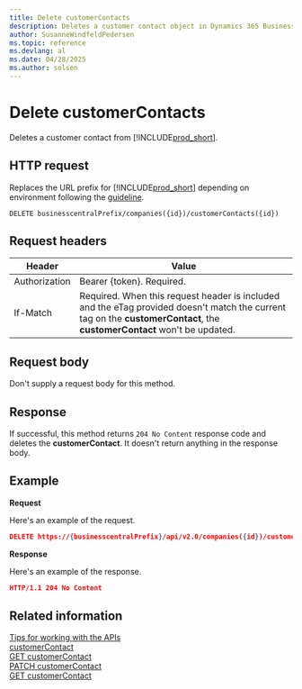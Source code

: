 ```yaml
---
title: Delete customerContacts
description: Deletes a customer contact object in Dynamics 365 Business Central.
author: SusanneWindfeldPedersen
ms.topic: reference
ms.devlang: al
ms.date: 04/28/2025
ms.author: solsen
---
```


# Delete customerContacts

Deletes a customer contact from [!INCLUDE[prod_short](../../../includes/prod_short.md)].

## HTTP request

Replaces the URL prefix for [!INCLUDE[prod_short](../../../includes/prod_short.md)] depending on environment following the [guideline](../../v2.0/endpoints-apis-for-dynamics.md).

```
DELETE businesscentralPrefix/companies({id})/customerContacts({id})
```
## Request headers

|Header|Value|
|------|-----|
|Authorization  |Bearer {token}. Required. |
|If-Match       |Required. When this request header is included and the eTag provided doesn't match the current tag on the **customerContact**, the **customerContact** won't be updated. |

## Request body

Don't supply a request body for this method.

## Response

If successful, this method returns ```204 No Content``` response code and deletes the **customerContact**. It doesn't return anything in the response body.

## Example

**Request**

Here's an example of the request.

```json
DELETE https://{businesscentralPrefix}/api/v2.0/companies({id})/customerContacts({id})
```

**Response**

Here's an example of the response.

```json
HTTP/1.1 204 No Content
```

## Related information

[Tips for working with the APIs](/dynamics365/business-central/dev-itpro/developer/devenv-connect-apps-tips)  
[customerContact](../resources/dynamics_customerContact.md)  
[GET customerContact](dynamics_customercontact_get.md)  
[PATCH customerContact](dynamics_customercontact_update.md)  
[GET customerContact](dynamics_customercontact_get.md)  
